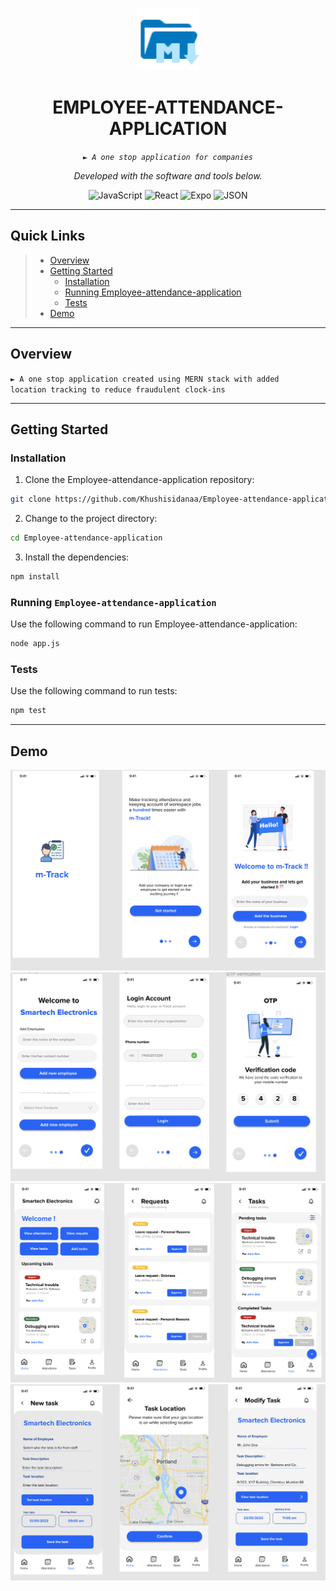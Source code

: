 <p align="center">
  <img src="https://raw.githubusercontent.com/PKief/vscode-material-icon-theme/ec559a9f6bfd399b82bb44393651661b08aaf7ba/icons/folder-markdown-open.svg" width="100" />
</p>
<p align="center">
    <h1 align="center">EMPLOYEE-ATTENDANCE-APPLICATION</h1>
</p>
<p align="center">
    <em><code>► A one stop application for companies</code></em>
</p>

<p align="center">
		<em>Developed with the software and tools below.</em>
</p>
<p align="center">
	<img src="https://img.shields.io/badge/JavaScript-F7DF1E.svg?style=flat&logo=JavaScript&logoColor=black" alt="JavaScript">
	<img src="https://img.shields.io/badge/React-61DAFB.svg?style=flat&logo=React&logoColor=black" alt="React">
	<img src="https://img.shields.io/badge/Expo-000020.svg?style=flat&logo=Expo&logoColor=white" alt="Expo">
	<img src="https://img.shields.io/badge/JSON-000000.svg?style=flat&logo=JSON&logoColor=white" alt="JSON">
</p>
<hr>

## Quick Links

> - [ Overview](#-overview)
> - [ Getting Started](#-getting-started)
>   - [ Installation](#-installation)
>   - [Running Employee-attendance-application](#-running-Employee-attendance-application)
>   - [ Tests](#-tests)
> - [ Demo](#-demo)

---

## Overview

<code>► A one stop application created using MERN stack with added location tracking to reduce fraudulent clock-ins</code>

---

## Getting Started

### Installation

1. Clone the Employee-attendance-application repository:

```sh
git clone https://github.com/Khushisidanaa/Employee-attendance-application.git
```

2. Change to the project directory:

```sh
cd Employee-attendance-application
```

3. Install the dependencies:

```sh
npm install
```

### Running `Employee-attendance-application`

Use the following command to run Employee-attendance-application:

```sh
node app.js
```

### Tests

Use the following command to run tests:

```sh
npm test
```

---

## Demo

![Alt text](/assets/images/1.png)
![Alt text](/assets/images/2.png)
![Alt text](/assets/images/3.png)
![Alt text](/assets/images/4.png)
